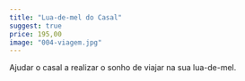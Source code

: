 ```yaml
---
title: "Lua-de-mel do Casal"
suggest: true
price: 195,00
image: "004-viagem.jpg"
---
```


Ajudar o casal a realizar o sonho de viajar na sua lua-de-mel.
